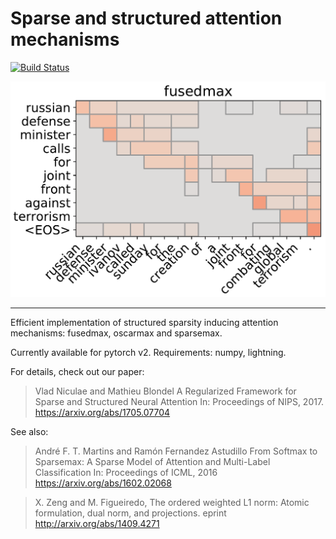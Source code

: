 # Sparse and structured attention mechanisms
[![Build Status](https://travis-ci.org/vene/sparseattn.svg?branch=master)](https://travis-ci.org/vene/sparseattn)

<p align="center"><img src="fusedmax.png" /></p>

--------------------------------------------------------------------------------

Efficient implementation of structured sparsity inducing
attention mechanisms: fusedmax, oscarmax and sparsemax.

Currently available for pytorch v2. Requirements: numpy, lightning.

For details, check out our paper:

> Vlad Niculae and Mathieu Blondel
> A Regularized Framework for Sparse and Structured Neural Attention
> In: Proceedings of NIPS, 2017. 
> https://arxiv.org/abs/1705.07704 

See also:

> André F. T. Martins and Ramón Fernandez Astudillo
> From Softmax to Sparsemax: A Sparse Model of Attention and Multi-Label Classification
> In: Proceedings of ICML, 2016
> https://arxiv.org/abs/1602.02068

> X. Zeng and M. Figueiredo,
> The ordered weighted L1 norm: Atomic formulation, dual norm, and projections.
> eprint http://arxiv.org/abs/1409.4271

